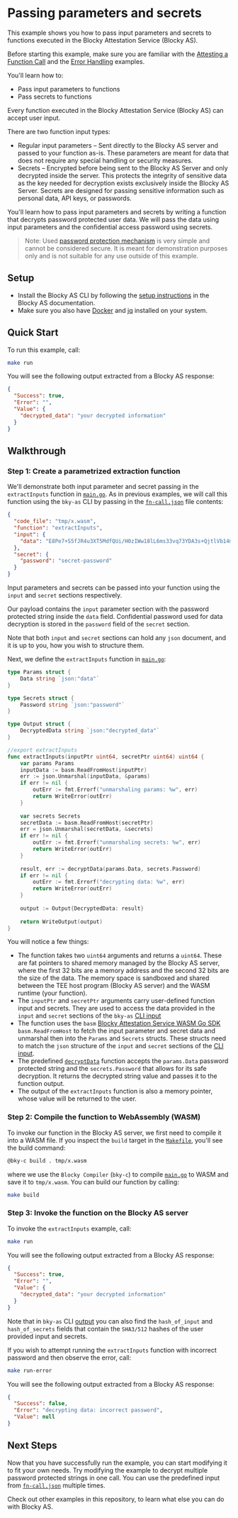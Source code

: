 # Passing parameters and secrets

This example shows you how to pass input parameters and secrets to
functions executed in the Blocky Attestation Service (Blocky AS).

Before starting this example, make sure you are familiar with the
[Attesting a Function Call](../attest_fn_call/README.md)
and the
[Error Handling](../error_handling/README.md)
examples.

You'll learn how to:

- Pass input parameters to functions
- Pass secrets to functions

Every function executed in the Blocky Attestation Service (Blocky AS)
can accept user input. 

There are two function input types:
* Regular input parameters – Sent directly to the Blocky AS server and
passed to your function as-is. These parameters are meant for data that 
does not require any special handling or security measures.
* Secrets – Encrypted before being sent to the Blocky AS Server and only
decrypted inside the server. This protects the integrity of sensitive data
as the key needed for decryption exists exclusively inside the
Blocky AS Server. Secrets are designed for passing sensitive information
such as personal data, API keys, or passwords.

You'll learn how to pass input parameters and secrets by writing a function
that decrypts password protected user data. We will pass the data using 
input parameters and the confidential access password using secrets.

> Note: Used [password protection mechanism](./decrypt.go) is very simple
and cannot be considered secure.
It is meant for demonstration purposes only and is not suitable for any use
outside of this example.
  
## Setup

- Install the Blocky AS CLI by following the
  [setup instructions](https://docs.blocky.rocks/attestation-service/v0.1.0-beta.12/setup)
  in the Blocky AS documentation.
- Make sure you also have
  [Docker](https://www.docker.com/) and [jq](https://jqlang.org/) installed on
  your system.

## Quick Start

To run this example, call:

```bash
make run
```

You will see the following output extracted from a Blocky AS response:

```json
{
  "Success": true,
  "Error": "",
  "Value": {
    "decrypted_data": "your decrypted information"
  }
}
```

## Walkthrough

### Step 1: Create a parametrized extraction function

We'll demonstrate both input parameter and secret passing in the `extractInputs`
function in [`main.go`](./main.go). As in previous examples,
we will call this function using the `bky-as` CLI by passing in the
[`fn-call.json`](./fn-call.json) file contents:

```json
{
  "code_file": "tmp/x.wasm",
  "function": "extractInputs",
  "input": {
    "data": "E8Pe7+S5fJR4u3XT5MdfQUi/H0zIWw18lL6ms33vq73YDA3s+QjtlVb14mCzaKFa+8TG8je/"
  },
  "secret": {
    "password": "secret-password"
  }
}
```

Input parameters and secrets can be passed into your function using
the `input` and `secret` sections respectively.

Our payload contains the `input` parameter section with
the password protected string inside the `data` field. 
Confidential password used for data decryption is stored 
in the `password` field of the `secret` section.

Note that both `input` and `secret` sections can hold any `json` document, 
and it is up to you, how you wish to structure them.

Next, we define the `extractInputs` function in [`main.go`](./main.go):

```go
type Params struct {
    Data string `json:"data"`
}

type Secrets struct {
    Password string `json:"password"`
}

type Output struct {
    DecryptedData string `json:"decrypted_data"`
}

//export extractInputs
func extractInputs(inputPtr uint64, secretPtr uint64) uint64 {
	var params Params
    inputData := basm.ReadFromHost(inputPtr)
    err := json.Unmarshal(inputData, &params)
    if err != nil {
        outErr := fmt.Errorf("unmarshaling params: %w", err)
	    return WriteError(outErr)
    }
  
    var secrets Secrets
    secretData := basm.ReadFromHost(secretPtr)
    err = json.Unmarshal(secretData, &secrets)
    if err != nil {
        outErr := fmt.Errorf("unmarshaling secrets: %w", err)
        return WriteError(outErr)
    }
  
    result, err := decryptData(params.Data, secrets.Password)
    if err != nil {
        outErr := fmt.Errorf("decrypting data: %w", err)
        return WriteError(outErr)
    }
  
    output := Output{DecryptedData: result}
  
    return WriteOutput(output)
}
```

You will notice a few things:

- The function takes two `uint64` arguments and returns a `uint64`. These are
  fat pointers to shared memory managed by the Blocky AS server, where the first
  32 bits are a memory address and the second 32 bits are the size of the data.
  The memory space is sandboxed and shared between the TEE host program (Blocky
  AS server) and the WASM runtime (your function). 
- The `inputPtr` and `secretPtr` arguments carry user-defined function
  input and secrets. They are used to access the data provided in the `input`
  and `secret` sections of the `bky-as` [CLI input](./fn-call.json)
- The function uses the `basm`
  [Blocky Attestation Service WASM Go SDK](https://github.com/blocky/basm-go-sdk/tree/v0.1.0-beta.12)
  `basm.ReadFromHost` to fetch the input parameter and secret data
  and unmarshal then into the `Params` and `Secrets` structs. These structs need
  to match the `json` structure of the `input` and `secret` sections of the 
  [CLI input](./fn-call.json).
- The predefined [`decryptData`](./decrypt.go) function accepts the `params.Data`
  password protected string and the `secrets.Password` that allows for its safe
  decryption. It returns the decrypted string value and passes it to the function
  output.
- The output of the `extractInputs` function is also a memory pointer, whose value will be
  returned to the user.



### Step 2: Compile the function to WebAssembly (WASM)

To invoke our function in the Blocky AS server, we first need to compile
it into a WASM file. If you inspect the `build` target in the
[`Makefile`](./Makefile), you'll see the build command:

```bash
@bky-c build . tmp/x.wasm
```

where we use the `Blocky Compiler` (`bky-c`) to compile
[`main.go`](./main.go) to WASM and save it to `tmp/x.wasm`. You can build our
function by calling:

```bash
make build
```

### Step 3: Invoke the function on the Blocky AS server

To invoke the `extractInputs` example, call:

```bash
make run
```

You will see the following output extracted from a Blocky AS response:

```json
{
  "Success": true,
  "Error": "",
  "Value": {
    "decrypted_data": "your decrypted information"
  }
}
```

Note that in `bky-as` CLI [output](./tmp/successout.json) you can also find 
the `hash_of_input` and `hash_of_secrets` fields that contain the `SHA3/512`
hashes of the user provided input and secrets.

If you wish to attempt running the `extractInputs` function with incorrect password 
and then observe the error, call:

```bash
make run-error
```

You will see the following output extracted from a Blocky AS response:

```json
{
  "Success": false,
  "Error": "decrypting data: incorrect password",
  "Value": null
}
```

## Next Steps

Now that you have successfully run the example, you can start modifying it to
fit your own needs. Try modifying the example to decrypt multiple password
protected strings in one call. 
You can use the predefined input from
[`fn-call.json`](./fn-call.json) multiple times.

Check out other examples in this repository, to learn what
else you can do with Blocky AS.
